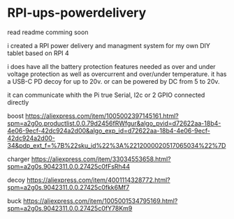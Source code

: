 # RPI-ups-powerdelivery

read readme comming soon



i created a RPI power delivery and managment system for my own DIY tablet based on RPI 4

i does have all the battery protection features needed as over and under voltage protection as well as overcurrent and over/under temperature.
it has a USB-C PD decoy for up to 20v. or can be powered by DC from 5 to 20v.

it can communicate whith the Pi true Serial, I2c or 2 GPIO connected directly


boost
https://aliexpress.com/item/1005002397145161.html?spm=a2g0o.productlist.0.0.79d2456fRWfgur&algo_pvid=d72622aa-18b4-4e06-9ecf-42dc924a2d00&algo_exp_id=d72622aa-18b4-4e06-9ecf-42dc924a2d00-34&pdp_ext_f=%7B%22sku_id%22%3A%2212000020517065034%22%7D

charger
https://aliexpress.com/item/33034553658.html?spm=a2g0s.9042311.0.0.27425c0fFsRh44


decoy
https://aliexpress.com/item/4001114328772.html?spm=a2g0s.9042311.0.0.27425c0fkk6Mf7


buck
https://aliexpress.com/item/1005001534795169.html?spm=a2g0s.9042311.0.0.27425c0fY78Km9
